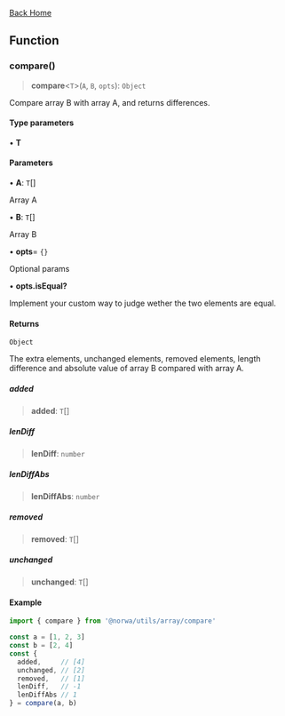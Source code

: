 [Back Home](/README.md)

## Function

### compare()

> **compare**\<`T`\>(`A`, `B`, `opts`): `Object`

Compare array B with array A, and returns differences.

#### Type parameters

• **T**

#### Parameters

• **A**: `T`[]

Array A

• **B**: `T`[]

Array B

• **opts**= `{}`

Optional params

• **opts\.isEqual?**

Implement your custom way to judge wether the two elements are equal.

#### Returns

`Object`

The extra elements, unchanged elements, removed elements, length difference and absolute value of array B compared with array A.

##### added

> **added**: `T`[]

##### lenDiff

> **lenDiff**: `number`

##### lenDiffAbs

> **lenDiffAbs**: `number`

##### removed

> **removed**: `T`[]

##### unchanged

> **unchanged**: `T`[]

#### Example

```ts
import { compare } from '@norwa/utils/array/compare'

const a = [1, 2, 3]
const b = [2, 4]
const {
  added,     // [4]
  unchanged, // [2]
  removed,   // [1]
  lenDiff,   // -1
  lenDiffAbs // 1
} = compare(a, b)
```
